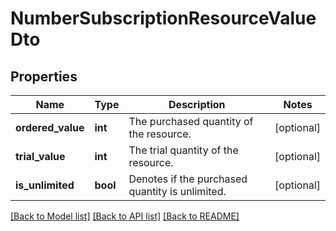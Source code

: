 # NumberSubscriptionResourceValueDto

## Properties
Name | Type | Description | Notes
------------ | ------------- | ------------- | -------------
**ordered_value** | **int** | The purchased quantity of the resource. | [optional] 
**trial_value** | **int** | The trial quantity of the resource. | [optional] 
**is_unlimited** | **bool** | Denotes if the purchased quantity is unlimited. | [optional] 

[[Back to Model list]](../README.md#documentation-for-models) [[Back to API list]](../README.md#documentation-for-api-endpoints) [[Back to README]](../README.md)

